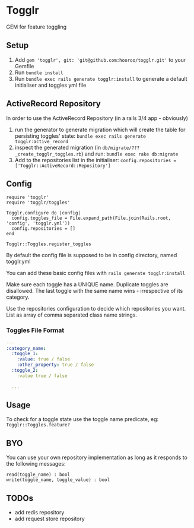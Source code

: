 Togglr
======

GEM for feature toggling

## Setup

1. Add `gem 'togglr', git: 'git@github.com:hooroo/togglr.git'` to your Gemfile
1. Run `bundle install`
1. Run `bundle exec rails generate togglr:install` to generate a default initialiser and toggles yml file

## ActiveRecord Repository
In order to use the ActiveRecord Repository (in a rails 3/4 app - obviously)

1. run the generator to generate migration which will create the table for persisting toggles' state: `bundle exec rails generate togglr:active_record`
1. inspect the generated migration (in `db/migrate/???_create_togglr_toggles.rb`) and run: `bundle exec rake db:migrate`
1. Add to the repositories list in the initialiser: `config.repositories = ['Togglr::ActiveRecord::Repository']`


## Config

```
require 'togglr'
require 'togglr/toggles'

Togglr.configure do |config|
  config.toggles_file = File.expand_path(File.join(Rails.root, 'config', 'togglr.yml'))
  config.repositories = []
end

Togglr::Toggles.register_toggles
```

By default the config file is supposed to be in config directory, named togglr.yml

You can add these basic config files with `rails generate togglr:install`

Make sure each toggle has a UNIQUE name. Duplicate toggles are disallowed. The last toggle with the same name wins - irrespective of its category.

Use the repositories configuration to decide which repositories you want. List as array of comma separated class name strings.

### Toggles File Format
```yaml
---
:category_name:
  :toggle_1:
    :value: true / false
    :other_property: true / false
  :toggle_2:
    :value true / false

  ...
```

## Usage
To check for a toggle state use the toggle name predicate, eg: `Togglr::Toggles.feature?` 


## BYO
You can use your own repository implementation as long as it responds to the following messages:
```
read(toggle_name) : bool
write(toggle_name, toggle_value) : bool
```

## TODOs

- add redis repository
- add request store repository
